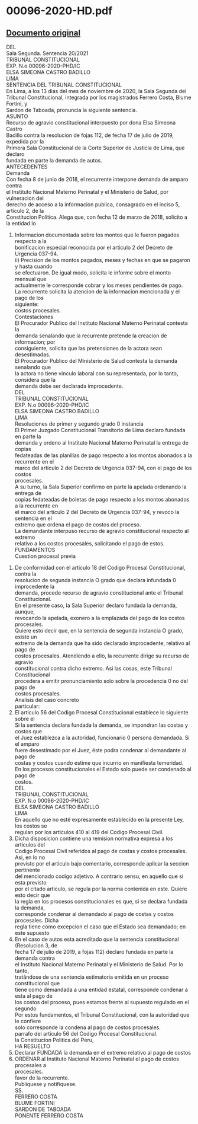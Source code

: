 
00096-2020-HD.pdf
=================
  
[Documento original](https://tc.gob.pe/jurisprudencia/2021/00096-2020-HD.pdf)  
---  
DEL  
Sala Segunda. Sentencia 20/2021  
TRIBUNAL CONSTITUCIONAL  
EXP. N.o 00096-2020-PHD/IC  
ELSA SIMEONA CASTRO BADILLO  
LIMA  
SENTENCIA DEL TRIBUNAL CONSTITUCIONAL  
En Lima, a los 13 dias del mes de noviembre de 2020, la Sala Segunda del  
Tribunal Constitucional, integrada por los magistrados Ferrero Costa, Blume Fortini, y  
Sardon de Taboada, pronuncia la siguiente sentencia.  
ASUNTO  
Recurso de agravio constitucional interpuesto por dona Elsa Simeona Castro  
Badillo contra la resolucion de fojas 112, de fecha 17 de julio de 2019, expedida por la  
Primera Sala Constitucional de la Corte Superior de Justicia de Lima, que declaro  
fundada en parte la demanda de autos.  
ANTECEDENTES  
Demanda  
Con fecha 8 de junio de 2018, el recurrente interpone demanda de amparo contra  
el Instituto Nacional Materno Perinatal y el Ministerio de Salud, por vulneracion del  
derecho de acceso a la informacion publica, consagrado en el inciso 5, articulo 2, de la  
Constitucion Politica. Alega que, con fecha 12 de marzo de 2018, solicito a la entidad lo  
1) Informacion documentada sobre los montos que le fueron pagados respecto a la  
bonificacion especial reconocida por el articulo 2 del Decreto de Urgencia 037-94.  
ii) Precision de los montos pagados, meses y fechas en que se pagaron y hasta cuando  
se efectuaron. De igual modo, solicita le informe sobre el monto mensual que  
actualmente le corresponde cobrar y los meses pendientes de pago.  
La recurrente solicita la atencion de la informacion mencionada y el pago de los  
siguiente:  
costos procesales.  
Contestaciones  
El Procurador Publico del Instituto Nacional Materno Perinatal contesta la  
demanda senalando que la recurrente pretende la creacion de informacion; por  
consiguiente, solicita que las pretensiones de la actora sean desestimadas.  
El Procurador Publico del Ministerio de Salud contesta la demanda senalando que  
la actora no tiene vinculo laboral con su representada, por lo tanto, considera que la  
demanda debe ser declarada improcedente.  
DEL  
TRIBUNAL CONSTITUCIONAL  
EXP. N.o 00096-2020-PHD/IC  
ELSA SIMEONA CASTRO BADILLO  
LIMA  
Resoluciones de primer y segundo grado 0 instancia  
El Primer Juzgado Constitucional Transitorio de Lima declaro fundada en parte la  
demanda y ordeno al Instituto Nacional Materno Perinatal la entrega de copias  
fedateadas de las planillas de pago respecto a los montos abonados a la recurrente en el  
marco del articulo 2 del Decreto de Urgencia 037-94, con el pago de los costos  
procesales.  
A su turno, la Sala Superior confirmo en parte la apelada ordenando la entrega de  
copias fedateadas de boletas de pago respecto a los montos abonados a la recurrente en  
el marco del articulo 2 del Decreto de Urgencia 037-94, y revoco la sentencia en el  
extremo que ordena el pago de costos del proceso.  
La demandante interpuso recurso de agravio constitucional respecto al extremo  
relativo a los costos procesales, solicitando el pago de estos.  
FUNDAMENTOS  
Cuestion procesal previa  
1. De conformidad con el articulo 18 del Codigo Procesal Constitucional, contra la  
resolucion de segunda instancia O grado que declara infundada 0 improcedente la  
demanda, procede recurso de agravio constitucional ante el Tribunal Constitucional.  
En el presente caso, la Sala Superior declaro fundada la demanda, aunque,  
revocando la apelada, exonero a la emplazada del pago de los costos procesales.  
Quiere esto decir que, en la sentencia de segunda instancia O grado, existe un  
extremo de la demanda que ha sido declarado improcedente, relativo al pago de  
costos procesales. Atendiendo a ello, la recurrente dirige su recurso de agravio  
constitucional contra dicho extremo. Asi las cosas, este Tribunal Constitucional  
procedera a emitir pronunciamiento solo sobre la procedencia 0 no del pago de  
costos procesales.  
Analisis del caso concreto  
particular:  
2. El articulo 56 del Codigo Procesal Constitucional establece lo siguiente sobre el  
Si la sentencia declara fundada la demanda, se impondran las costas y costos que  
el Juez establezca a la autoridad, funcionario 0 persona demandada. Si el amparo  
fuere desestimado por el Juez, éste podra condenar al demandante al pago de  
costas y costos cuando estime que incurrio en manifiesta temeridad.  
En los procesos constitucionales el Estado solo puede ser condenado al pago de  
costos.  
DEL  
TRIBUNAL CONSTITUCIONAL  
EXP. N.o 00096-2020-PHD/IC  
ELSA SIMEONA CASTRO BADILLO  
LIMA  
En aquello que no esté expresamente establecido en la presente Ley, los costos se  
regulan por los articulos 410 al 419 del Codigo Procesal Civil.  
3. Dicha disposicion contiene una remision normativa expresa a los articulos del  
Codigo Procesal Civil referidos al pago de costas y costos procesales. Asi, en lo no  
previsto por el articulo bajo comentario, corresponde aplicar la seccion pertinente  
del mencionado codigo adjetivo. A contrario sensu, en aquello que si esta previsto  
por el citado articulo, se regula por la norma contenida en este. Quiere esto decir que  
la regla en los procesos constitucionales es que, si se declara fundada la demanda,  
corresponde condenar al demandado al pago de costas y costos procesales. Dicha  
regla tiene como excepcion el caso que el Estado sea demandado; en este supuesto  
4. En el caso de autos esta acreditado que la sentencia constitucional (Resolucion 3, de  
fecha 17 de julio de 2019, a fojas 112) declaro fundada en parte la demanda contra  
el Instituto Nacional Materno Perinatal y el Ministerio de Salud. Por lo tanto,  
tratândose de una sentencia estimatoria emitida en un proceso constitucional que  
tiene como demandada a una entidad estatal, corresponde condenar a esta al pago de  
los costos del proceso, pues estamos frente al supuesto regulado en el segundo  
Por estos fundamentos, el Tribunal Constitucional, con la autoridad que le confiere  
solo corresponde la condena al pago de costos procesales.  
parrafo del articulo 56 del Codigo Procesal Constitucional.  
la Constitucion Politica del Peru,  
HA RESUELTO  
1. Declarar FUNDADA la demanda en el extremo relativo al pago de costos  
2. ORDENAR al Instituto Nacional Materno Perinatal el pago de costos procesales a  
procesales.  
favor de la recurrente.  
Publiquese y notifiquese.  
SS.  
FERRERO COSTA  
BLUME FORTINI  
SARDON DE TABOADA  
PONENTE FERRERO COSTA
